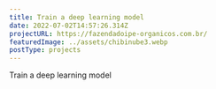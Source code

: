 ```yaml
---
title: Train a deep learning model
date: 2022-07-02T14:57:26.314Z
projectURL: https://fazendadoipe-organicos.com.br/
featuredImage: ../assets/chibinube3.webp
postType: projects
---
```

Train a deep learning model